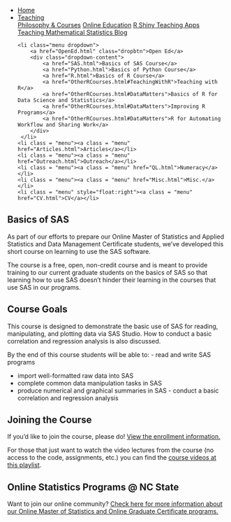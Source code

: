 
<head>
  <link rel="stylesheet" href="../css/styles.css">
</head>

<ul class = "menu">
    <li class = "menu"><a class = "menu" href="../index.html">Home</a></li>
    <li class="menu dropdown">
        <a href="Teaching.html" class="dropbtn">Teaching</a>
        <div class="dropdown-content">
            <a href="PhilosophyCourses.html">Philosophy & Courses</a>
            <a href="Online.html">Online Education</a>
            <a href="ShinyApps.html">R Shiny Teaching Apps</a>
            <a href="MathStat.html">Teaching Mathematical Statistics Blog</a>
        </div>
     </li>
    
    <li class="menu dropdown">
        <a href="OpenEd.html" class="dropbtn">Open Ed</a>
        <div class="dropdown-content">
            <a href="SAS.html">Basics of SAS Course</a>
            <a href="Python.html">Basics of Python Course</a>
            <a href="R.html">Basics of R Course</a>
            <a href="OtherRCourses.html#TeachingWithR">Teaching with R</a>
            <a href="OtherRCourses.html#DataMatters">Basics of R for Data Science and Statistics</a>
            <a href="OtherRCourses.html#DataMatters">Improving R Programs</a>
            <a href="OtherRCourses.html#DataMatters">R for Automating Workflow and Sharing Work</a>
        </div>
     </li>
    <li class = "menu"><a class = "menu" href="Articles.html">Articles</a></li>
    <li class = "menu"><a class = "menu" href="Outreach.html">Outreach</a></li>
    <li class = "menu"><a class = "menu" href="QL.html">Numeracy</a></li>
    <li class = "menu"><a class = "menu" href="Misc.html">Misc.</a></li>
    <li class = "menu" style="float:right"><a class = "menu" href="CV.html">CV</a></li>
</ul>

<br style = "display: block; content: ''; margin-top: 10; ">

## Basics of SAS

As part of our efforts to prepare our Online Master of Statistics and
Applied Statistics and Data Management Certificate students, we’ve
developed this short course on learning to use the SAS software.

The course is a free, open, non-credit course and is meant to provide
training to our current graduate students on the basics of SAS so that
learning how to use SAS doesn’t hinder their learning in the courses
that use SAS in our programs.

## Course Goals

This course is designed to demonstrate the basic use of SAS for reading,
manipulating, and plotting data via SAS Studio. How to conduct a basic
correlation and regression analysis is also discussed.

By the end of this course students will be able to: - read and write SAS
programs  
- import well-formatted raw data into SAS  
- complete common data manipulation tasks in SAS  
- produce numerical and graphical summaries in SAS - conduct a basic
correlation and regression analysis

## Joining the Course

If you’d like to join the course, please do!
<a href = "https://docs.google.com/document/d/13M5UFpKpPUY3jyQKSrwg9rsctE7BeegXRY5fqLTkNCM/edit?usp=sharing" target = "_blank">View
the enrollment information.</a>

For those that just want to watch the video lectures from the course (no
access to the code, assignments, etc.) you can find the
<a href = "https://bit.ly/SAS-playlist" target = "_blank">course videos
at this playlist</a>.

## Online Statistics Programs @ NC State

Want to join our online community?
<a href = "https://statistics.sciences.ncsu.edu/graduate/online-programs/" target ="_blank">Check
here for more information about our Online Master of Statistics and
Online Graduate Certificate programs.</a>
